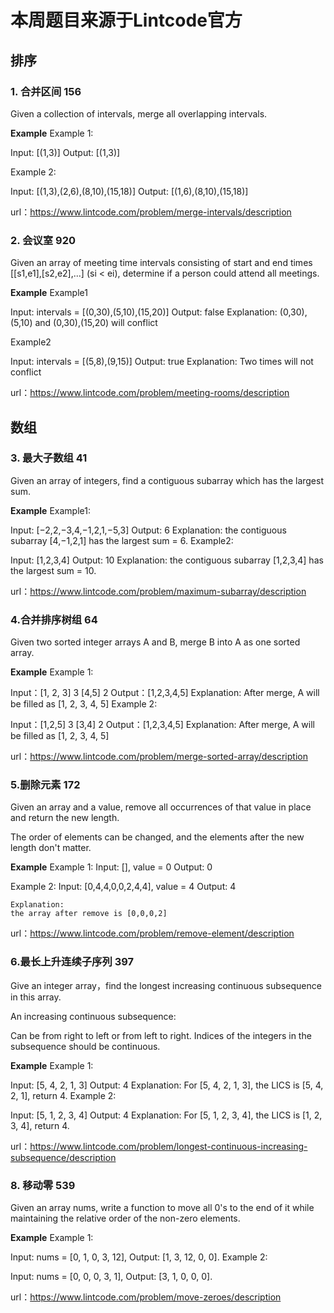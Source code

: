 # 本周题目来源于Lintcode官方
## 排序
### 1. 合并区间  156
Given a collection of intervals, merge all overlapping intervals.

**Example**
Example 1:

Input: [(1,3)]
Output: [(1,3)]

Example 2:

Input:  [(1,3),(2,6),(8,10),(15,18)]
Output: [(1,6),(8,10),(15,18)]

url：https://www.lintcode.com/problem/merge-intervals/description

### 2. 会议室 920 
Given an array of meeting time intervals consisting of start and end times [[s1,e1],[s2,e2],...] (si < ei), determine if a person could attend all meetings.

**Example**
Example1

Input: intervals = [(0,30),(5,10),(15,20)]
Output: false
Explanation: 
(0,30), (5,10) and (0,30),(15,20) will conflict

Example2

Input: intervals = [(5,8),(9,15)]
Output: true
Explanation: 
Two times will not conflict 

url：https://www.lintcode.com/problem/meeting-rooms/description

## 数组
### 3. 最大子数组 41
Given an array of integers, find a contiguous subarray which has the largest sum.

**Example**
Example1:

Input: [−2,2,−3,4,−1,2,1,−5,3]
Output: 6
Explanation: the contiguous subarray [4,−1,2,1] has the largest sum = 6.
Example2:

Input: [1,2,3,4]
Output: 10
Explanation: the contiguous subarray [1,2,3,4] has the largest sum = 10.

url：https://www.lintcode.com/problem/maximum-subarray/description

### 4.合并排序树组 64
Given two sorted integer arrays A and B, merge B into A as one sorted array.

**Example**
Example 1:

Input：[1, 2, 3] 3  [4,5]  2
Output：[1,2,3,4,5]
Explanation:
After merge, A will be filled as [1, 2, 3, 4, 5]
Example 2:

Input：[1,2,5] 3 [3,4] 2
Output：[1,2,3,4,5]
Explanation:
After merge, A will be filled as [1, 2, 3, 4, 5]

url：https://www.lintcode.com/problem/merge-sorted-array/description

### 5.删除元素 172
Given an array and a value, remove all occurrences of that value in place and return the new length.

The order of elements can be changed, and the elements after the new length don't matter.

**Example**
Example 1:
	Input: [], value = 0
	Output: 0


Example 2:
	Input:  [0,4,4,0,0,2,4,4], value = 4
	Output: 4
	
	Explanation: 
	the array after remove is [0,0,0,2]
  
 url：https://www.lintcode.com/problem/remove-element/description
 
 ### 6.最长上升连续子序列 397
 Give an integer array，find the longest increasing continuous subsequence in this array.

An increasing continuous subsequence:

Can be from right to left or from left to right.
Indices of the integers in the subsequence should be continuous.

**Example**
Example 1:

Input: [5, 4, 2, 1, 3]
Output: 4
Explanation:
For [5, 4, 2, 1, 3], the LICS  is [5, 4, 2, 1], return 4.
Example 2:

Input: [5, 1, 2, 3, 4]
Output: 4
Explanation:
For [5, 1, 2, 3, 4], the LICS  is [1, 2, 3, 4], return 4.

url：https://www.lintcode.com/problem/longest-continuous-increasing-subsequence/description

### 8. 移动零 539
Given an array nums, write a function to move all 0's to the end of it while maintaining the relative order of the non-zero elements.

**Example**
Example 1:

Input: nums = [0, 1, 0, 3, 12],
Output: [1, 3, 12, 0, 0].
Example 2:

Input: nums = [0, 0, 0, 3, 1],
Output: [3, 1, 0, 0, 0].

url：https://www.lintcode.com/problem/move-zeroes/description
